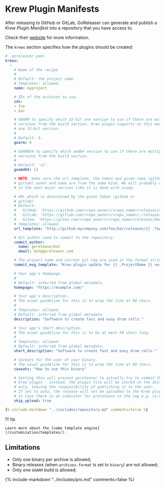 # Krew Plugin Manifests

After releasing to GitHub or GitLab, GoReleaser can generate and publish a _Krew
Plugin Manifest_ into a repository that you have access to.

Check their [website](https://krew.sigs.k8s.io) for more information.

The `krews` section specifies how the plugins should be created:

```yaml
# .goreleaser.yaml
krews:
  -
    # Name of the recipe
    #
    # Default: the project name.
    # Templates: allowed.
    name: myproject

    # IDs of the archives to use.
    ids:
    - foo
    - bar

    # GOARM to specify which 32-bit arm version to use if there are multiple
    # versions from the build section. Krew plugin supports at this moment only
    # one 32-bit version.
    #
    # Default: 6.
    goarm: 6

    # GOAMD64 to specify which amd64 version to use if there are multiple
    # versions from the build section.
    #
    # Default: 'v1'.
    goamd64: v3

    # NOTE: make sure the url_template, the token and given repo (github or
    # gitlab) owner and name are from the same kind. We will probably unify this
    # in the next major version like it is done with scoop.

    # URL which is determined by the given Token (github or
    # gitlab)
    # Default:
    #   GitHub: 'https://github.com/<repo_owner>/<repo_name>/releases/download/{{ .Tag }}/{{ .ArtifactName }}'
    #   GitLab: 'https://gitlab.com/<repo_owner>/<repo_name>/-/releases/{{ .Tag }}/downloads/{{ .ArtifactName }}'
    #   Gitea: 'https://gitea.com/<repo_owner>/<repo_name>/releases/download/{{ .Tag }}/{{ .ArtifactName }}'
    # Templates: allowed.
    url_template: "http://github.mycompany.com/foo/bar/releases/{{ .Tag }}/{{ .ArtifactName }}"

    # Git author used to commit to the repository.
    commit_author:
      name: goreleaserbot
      email: bot@goreleaser.com

    # The project name and current git tag are used in the format string.
    commit_msg_template: "Krew plugin update for {{ .ProjectName }} version {{ .Tag }}"

    # Your app's homepage.
    #
    # Default: inferred from global metadata.
    homepage: "https://example.com/"

    # Your app's description.
    # The usual guideline for this is to wrap the line at 80 chars.
    #
    # Templates: allowed.
    # Default: inferred from global metadata.
    description: "Software to create fast and easy drum rolls."

    # Your app's short description.
    # The usual guideline for this is to be at most 50 chars long.
    #
    # Templates: allowed.
    # Default: inferred from global metadata.
    short_description: "Software to create fast and easy drum rolls."

    # Caveats for the user of your binary.
    # The usual guideline for this is to wrap the line at 80 chars.
    caveats: "How to use this binary"

    # Setting this will prevent goreleaser to actually try to commit the updated
    # krew plugin - instead, the plugin file will be stored on the dist directory
    # only, leaving the responsibility of publishing it to the user.
    # If set to auto, the release will not be uploaded to the Krew plugin
    # in case there is an indicator for prerelease in the tag e.g. v1.0.0-rc1
    skip_upload: true

{% include-markdown "../includes/repository.md" comments=false %}
```

!!! tip

    Learn more about the [name template engine](/customization/templates/).

## Limitations

- Only one binary per archive is allowed;
- Binary releases (when `archives.format` is set to `binary`) are not allowed;
- Only one `GOARM` build is allowed;

{% include-markdown "../includes/prs.md" comments=false %}
